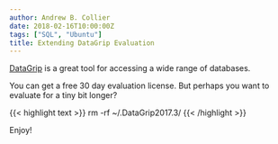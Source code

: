 ```yaml
---
author: Andrew B. Collier
date: 2018-02-16T10:00:00Z
tags: ["SQL", "Ubuntu"]
title: Extending DataGrip Evaluation
---
```


[DataGrip](https://www.jetbrains.com/datagrip/) is a great tool for accessing a wide range of databases.

You can get a free 30 day evaluation license. But perhaps you want to evaluate for a tiny bit longer?

<!--more-->

{{< highlight text >}}
rm -rf ~/.DataGrip2017.3/
{{< /highlight >}}

Enjoy!